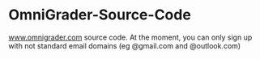 ﻿# OmniGrader-Source-Code

www.omnigrader.com source code. At the moment, you can only sign up with not standard email domains (eg @gmail.com and @outlook.com)
